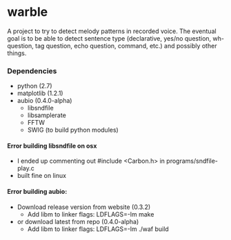 warble
======

A project to try to detect melody patterns in recorded voice.
The eventual goal is to be able to detect sentence type 
(declarative, yes/no question, wh-question, tag question, echo question, command, etc.)
and possibly other things.

### Dependencies ###

* python (2.7)
* matplotlib (1.2.1)
* aubio (0.4.0-alpha)
  * libsndfile
  * libsamplerate
  * FFTW
  * SWIG (to build python modules)

#### Error building libsndfile on osx ####
* I ended up commenting out #include \<Carbon.h\> in programs/sndfile-play.c
* built fine on linux

#### Error building aubio: ####
* Download release version from website (0.3.2)
  * Add libm to linker flags: LDFLAGS=-lm make 
* or download latest from repo (0.4.0-alpha)
  * Add libm to linker flags: LDFLAGS=-lm ./waf build
